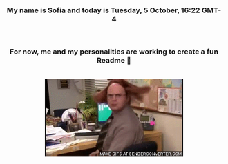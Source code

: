 


<div align="center">
<h3 >My name is Sofia and today is Tuesday, 5 October, 16:22 GMT-4</h3><br>
<h3 >For now, me and my personalities are working to create a fun Readme 👋
</h3><br>
<img src='img/dwight.gif' alt='working...'/>
</div>
